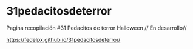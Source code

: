 # 31pedacitosdeterror

Pagina recopilación #31 Pedacitos de terror Halloween // En desarrollo//

https://fedelpx.github.io/31pedacitosdeterror/
